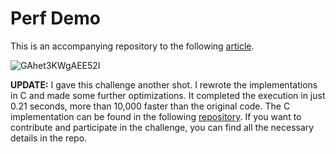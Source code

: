 # Perf Demo

This is an accompanying repository to the following [article](https://fiseni.com/posts/the-journey-to-630x-faster-batch-job/).

![GAhet3KWgAEE52I](https://github.com/fiseni/PerfDemo/assets/24314310/f5bee508-e07d-4900-a6a9-f38860316e97)

<strong>UPDATE:</strong> I gave this challenge another shot. I rewrote the implementations in C and made some further optimizations. It completed the execution in just 0.21 seconds, more than 10,000 faster than the original code. The C implementation can be found in the following [repository](https://github.com/fiseni/PerfDemoC). If you want to contribute and participate in the challenge, you can find all the necessary details in the repo.
